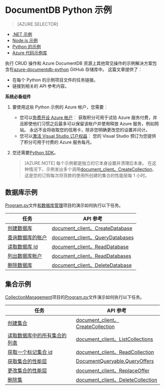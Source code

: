 <properties 
    pageTitle="NoSQL Python 示例 DocumentDB |Microsoft Azure" 
    description="查找 NoSQL Python 示例在 github 上 DocumentDB，NoSQL 数据库中包括的 JSON 文档的 CRUD 操作中的常见任务。" 
    keywords="python 的示例"
    services="documentdb" 
    authors="moderakh" 
    manager="jhubbard" 
    editor="monicar" 
    documentationCenter="python"/>

<tags 
    ms.service="documentdb" 
    ms.workload="data-services" 
    ms.tgt_pltfrm="na" 
    ms.devlang="na" 
    ms.topic="article" 
    ms.date="04/18/2016" 
    ms.author="moderakh"/>


# <a name="documentdb-python-examples"></a>DocumentDB Python 示例

> [AZURE.SELECTOR]
- [.NET 示例](documentdb-dotnet-samples.md)
- [Node.js 示例](documentdb-nodejs-samples.md)
- [Python 的示例](documentdb-python-samples.md)
- [Azure 代码示例库](https://azure.microsoft.com/documentation/samples/?service=documentdb)

执行 CRUD 操作和 Azure DocumentDB 资源上其他常见操作的示例解决方案包含在[azure-documentdb-python](https://github.com/Azure/azure-documentdb-python/tree/master/samples) GitHub 存储库中。 这篇文章提供了︰

- 在每个 Python 的示例项目文件的任务链接。 
- 链接到相关的 API 参考内容。

**系统必备组件**

1. 要使用这些 Python 示例的 Azure 帐户，您需要︰
    - 您可以[免费开设 Azure 帐户](https://azure.microsoft.com/pricing/free-trial/)︰ 获取积分可用于试验 Azure 服务付费，并且即使他们习惯之后最多可以保留该帐户并使用释放 Azure 服务，例如网站。 永远不会将收取您的信用卡，除非您明确更改您的设置并问计。
   - 您可以[激活 Visual Studio 订户权益](https://azure.microsoft.com/pricing/member-offers/msdn-benefits-details/)︰ 您的 Visual Studio 预订为您提供了积分可用于付费的 Azure 服务每月。
2. 您还需要[Python SDK](documentdb-sdk-python.md)。 

    > [AZURE.NOTE] 每个示例都是独立的它本身设置并清理后本身。 在这种情况下，示例发出多个调用[document_client。CreateCollection](http://azure.github.io/azure-documentdb-python/api/pydocumentdb.document_client.html)。 这是您的订购每次将货款的使用所创建的集合的性能层每 1 小时。 

## <a name="database-examples"></a>数据库示例

[Program.py](https://github.com/Azure/azure-documentdb-python/tree/master/samples/DatabaseManagement/Program.py)文件[和数据库管理](https://github.com/Azure/azure-documentdb-python/tree/master/samples/DatabaseManagement)项目的演示如何执行以下任务。

任务 | API 参考
--- | ---
[创建数据库](https://github.com/Azure/azure-documentdb-python/blob/d78170214467e3ab71ace1a7400f5a7fa5a7b5b0/samples/DatabaseManagement/Program.py#L65-L76) | [document_client。CreateDatabase](http://azure.github.io/azure-documentdb-python/api/pydocumentdb.document_client.html)
[查询数据库的帐户](https://github.com/Azure/azure-documentdb-python/blob/d78170214467e3ab71ace1a7400f5a7fa5a7b5b0/samples/DatabaseManagement/Program.py#L49-L62) | [document_client。QueryDatabases](http://azure.github.io/azure-documentdb-python/api/pydocumentdb.document_client.html)
[读取数据库 Id](https://github.com/Azure/azure-documentdb-python/blob/d78170214467e3ab71ace1a7400f5a7fa5a7b5b0/samples/DatabaseManagement/Program.py#L79-L96) | [document_client。ReadDatabase](http://azure.github.io/azure-documentdb-python/api/pydocumentdb.document_client.html)
[列出数据库帐户](https://github.com/Azure/azure-documentdb-python/blob/d78170214467e3ab71ace1a7400f5a7fa5a7b5b0/samples/DatabaseManagement/Program.py#L99-L110) | [document_client。ReadDatabases](http://azure.github.io/azure-documentdb-python/api/pydocumentdb.document_client.html)
[删除数据库](https://github.com/Azure/azure-documentdb-python/blob/d78170214467e3ab71ace1a7400f5a7fa5a7b5b0/samples/DatabaseManagement/Program.py#L113-L126) | [document_client。DeleteDatabase](http://azure.github.io/azure-documentdb-python/api/pydocumentdb.document_client.html)

## <a name="collection-examples"></a>集合示例 

[CollectionManagement](https://github.com/Azure/azure-documentdb-python/tree/master/samples/CollectionManagement)项目的[Program.py](https://github.com/Azure/azure-documentdb-python/tree/master/samples/CollectionManagement/Program.py)文件演示如何执行以下任务。

任务 | API 参考
--- | ---
[创建集合](https://github.com/Azure/azure-documentdb-python/blob/d78170214467e3ab71ace1a7400f5a7fa5a7b5b0/samples/CollectionManagement/Program.py#L84-L135) | [document_client。CreateCollection](http://azure.github.io/azure-documentdb-python/api/pydocumentdb.document_client.html#CreateCollection)
[读取数据库中的所有集合的列表](https://github.com/Azure/azure-documentdb-python/blob/d78170214467e3ab71ace1a7400f5a7fa5a7b5b0/samples/CollectionManagement/Program.py#L198-L225) | [document_client。ListCollections](http://azure.github.io/azure-documentdb-python/api/pydocumentdb.document_client.html#CreateCollection)
[获取一个标记集合 id](https://github.com/Azure/azure-documentdb-python/blob/d78170214467e3ab71ace1a7400f5a7fa5a7b5b0/samples/CollectionManagement/Program.py#L178-L195) | [document_client。ReadCollection](http://azure.github.io/azure-documentdb-python/api/pydocumentdb.document_client.html#CreateCollection)
[获取集合的性能层](https://github.com/Azure/azure-documentdb-python/blob/d78170214467e3ab71ace1a7400f5a7fa5a7b5b0/samples/CollectionManagement/Program.py#L139-L161) | [DocumentQueryable.QueryOffers](http://azure.github.io/azure-documentdb-python/api/pydocumentdb.document_client.html#CreateCollection)
[更改集合的性能层](https://github.com/Azure/azure-documentdb-python/blob/d78170214467e3ab71ace1a7400f5a7fa5a7b5b0/samples/CollectionManagement/Program.py#L163-L175) | [document_client。ReplaceOffer](http://azure.github.io/azure-documentdb-python/api/pydocumentdb.document_client.html#CreateCollection)
[删除集](https://github.com/Azure/azure-documentdb-python/blob/d78170214467e3ab71ace1a7400f5a7fa5a7b5b0/samples/CollectionManagement/Program.py#L212-L225) | [document_client。DeleteCollection](http://azure.github.io/azure-documentdb-python/api/pydocumentdb.document_client.html#CreateCollection)
